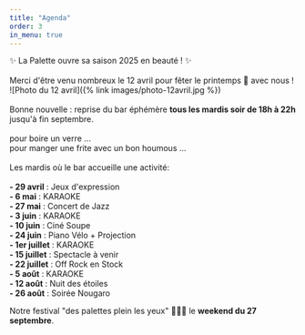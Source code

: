 ```yaml
---
title: "Agenda"
order: 3
in_menu: true
---
```

✨ La Palette ouvre sa saison 2025 en beauté ! ✨
<br><br>
Merci d'être venu nombreux le 12 avril pour fêter le printemps 🥕 avec nous !<br>
![Photo du 12 avril]({% link images/photo-12avril.jpg %})
<br><br>
Bonne nouvelle : reprise du bar éphémère **tous les mardis soir de 18h à 22h** jusqu'à fin septembre.
<br><br>
pour boire un verre ...
<br>
pour manger une frite avec un bon houmous ...
<br><br>
Les mardis où le bar accueille une activité:
<br><br>
**- 29 avril** : Jeux d'expression<br>
**- 6 mai** : KARAOKE<br>
**- 27 mai** : Concert de Jazz<br>
**- 3 juin** : KARAOKE<br>
**- 10 juin** : Ciné Soupe<br>
**- 24 juin** : Piano Vélo + Projection<br>
**- 1er juillet** : KARAOKE<br>
**- 15 juillet** : Spectacle à venir<br>
**- 22 juillet** : Off Rock en Stock<br>
**- 5 août** : KARAOKE<br>
**- 12 août** : Nuit des étoiles<br>
**- 26 août** : Soirée Nougaro<br>

Notre festival "des palettes plein les yeux" 🎉🌿🎶 le **weekend du 27 septembre**. 
